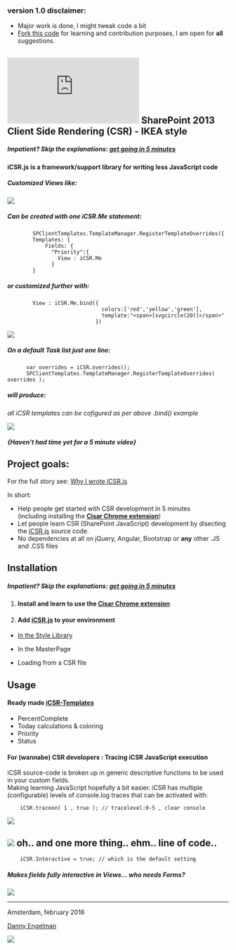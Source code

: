 ### version 1.0 disclaimer:
* Major work is done, I might tweak code a bit
* [Fork this code](https://github.com/365SI/iCSR#fork-destination-box) for learning and contribution purposes, I am open for **all** suggestions.

## ![](https://365csi.nl/iCSR/ipcountlogo/index.php) SharePoint 2013 Client Side Rendering (CSR) - IKEA style

##### Impatient? Skip the explanations: [get going in 5 minutes](CSR-5-minute-quickstart.md)

#### iCSR.js is a framework/support library for writing **less** JavaScript code

##### Customized Views like:

![](http://i.imgur.com/ZUNgWGh.jpg)

##### Can be created with one **iCSR.Me** statement:

            SPClientTemplates.TemplateManager.RegisterTemplateOverrides({
            Templates: {
                Fields: {
                  "Priority":{
                    View : iCSR.Me
                  }
            }

##### or customized further with:

            View : iCSR.Me.bind({
                                  colors:['red','yellow','green'],
					              template:"<span>[svgcircle(20)]</span>"
            					})

![](http://i.imgur.com/pOMU6YW.jpg)  

##### On a default Task list just one line:

          var overrides = iCSR.overrides();
          SPClientTemplates.TemplateManager.RegisterTemplateOverrides( overrides );

##### will produce:

*all iCSR templates can be cofigured as per above .bind() example*

![](http://i.imgur.com/oxedw2u.jpg)

##### *{Haven't had time yet for a 5 minute video}*

## Project goals:

For the full story see: [Why I wrote iCSR.js](iCSR-why-it-was-developed.md)

In short:

* Help people get started with CSR development in 5 minutes  
(including installing the [**Cisar Chrome extension**](https://chrome.google.com/webstore/detail/cisar/nifbdojdggkboiifaklkamfpjcmgafpo?hl=en))
* Let people learn CSR (SharePoint JavaScript) development by disecting the [iCSR.js](./iCSR.js) source code.
* No dependencies at all on jQuery, Angular, Bootstrap or **any** other .JS and .CSS files

## Installation

##### Impatient? Skip the explanations: [get going in 5 minutes](CSR-5-minute-quickstart.md)

1. #### Install and learn to use the [Cisar Chrome extension](https://chrome.google.com/webstore/detail/cisar/nifbdojdggkboiifaklkamfpjcmgafpo?hl=en)

2. #### Add [iCSR.js](./iCSR.js) to your environment

* [In the Style Library](./documentation/)

* In the MasterPage

* Loading from a CSR file

## Usage

#### Ready made [iCSR-Templates](iCSR-Templates.md)

* PercentComplete
* Today calculations & coloring
* Priority
* Status

#### For (wannabe) CSR developers : Tracing iCSR JavaScript execution

iCSR source-code is broken up in generic descriptive functions to be used in your custom fields.  
Making learning JavaScript hopefully a bit easier.
iCSR has multiple (configurable) levels of console.log traces that can be activated with:

        iCSR.traceon( 1 , true ); // tracelevel:0-5 , clear console


![](http://i.imgur.com/NkVJTL7.jpg)

## ![](http://th.downloadblog.it/h57RNZTWa_IIoH3Y9fs71eZKLwI=/64x64/http://media.downloadblog.it/e/e64/steve-jobs-apple.jpg) oh.. and one more thing.. ehm.. line of code..

        iCSR.Interactive = true; // which is the default setting

##### Makes fields fully interactive in Views... who needs Forms?

![](http://i.imgur.com/TKbGDpS.jpg)

----------

Amsterdam, february 2016

[Danny Engelman](mailto:danny@engelman.nl)



![](http://i.imgur.com/oxedw2u.jpg)
